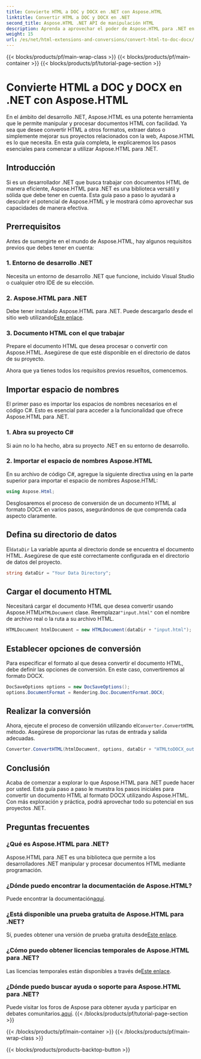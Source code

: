 ```yaml
---
title: Convierte HTML a DOC y DOCX en .NET con Aspose.HTML
linktitle: Convertir HTML a DOC y DOCX en .NET
second_title: Aspose.HTML .NET API de manipulación HTML
description: Aprenda a aprovechar el poder de Aspose.HTML para .NET en esta guía paso a paso. Convierta HTML a DOCX sin esfuerzo y mejore sus proyectos .NET. ¡Comience hoy mismo!
weight: 15
url: /es/net/html-extensions-and-conversions/convert-html-to-doc-docx/
---
```


{{< blocks/products/pf/main-wrap-class >}}
{{< blocks/products/pf/main-container >}}
{{< blocks/products/pf/tutorial-page-section >}}

# Convierte HTML a DOC y DOCX en .NET con Aspose.HTML


En el ámbito del desarrollo .NET, Aspose.HTML es una potente herramienta que le permite manipular y procesar documentos HTML con facilidad. Ya sea que desee convertir HTML a otros formatos, extraer datos o simplemente mejorar sus proyectos relacionados con la web, Aspose.HTML es lo que necesita. En esta guía completa, le explicaremos los pasos esenciales para comenzar a utilizar Aspose.HTML para .NET.

## Introducción

Si es un desarrollador .NET que busca trabajar con documentos HTML de manera eficiente, Aspose.HTML para .NET es una biblioteca versátil y sólida que debe tener en cuenta. Esta guía paso a paso lo ayudará a descubrir el potencial de Aspose.HTML y le mostrará cómo aprovechar sus capacidades de manera efectiva.

## Prerrequisitos

Antes de sumergirte en el mundo de Aspose.HTML, hay algunos requisitos previos que debes tener en cuenta:

### 1. Entorno de desarrollo .NET

Necesita un entorno de desarrollo .NET que funcione, incluido Visual Studio o cualquier otro IDE de su elección.

### 2. Aspose.HTML para .NET

 Debe tener instalado Aspose.HTML para .NET. Puede descargarlo desde el sitio web utilizando[Este enlace](https://releases.aspose.com/html/net/).

### 3. Documento HTML con el que trabajar

Prepare el documento HTML que desea procesar o convertir con Aspose.HTML. Asegúrese de que esté disponible en el directorio de datos de su proyecto.

Ahora que ya tienes todos los requisitos previos resueltos, comencemos.

## Importar espacio de nombres

El primer paso es importar los espacios de nombres necesarios en el código C#. Esto es esencial para acceder a la funcionalidad que ofrece Aspose.HTML para .NET.

### 1. Abra su proyecto C#

Si aún no lo ha hecho, abra su proyecto .NET en su entorno de desarrollo.

### 2. Importar el espacio de nombres Aspose.HTML

En su archivo de código C#, agregue la siguiente directiva using en la parte superior para importar el espacio de nombres Aspose.HTML:

```csharp
using Aspose.Html;
```

Desglosaremos el proceso de conversión de un documento HTML al formato DOCX en varios pasos, asegurándonos de que comprenda cada aspecto claramente.

## Defina su directorio de datos

 El`dataDir` La variable apunta al directorio donde se encuentra el documento HTML. Asegúrese de que esté correctamente configurada en el directorio de datos del proyecto.

```csharp
string dataDir = "Your Data Directory";
```

## Cargar el documento HTML

 Necesitará cargar el documento HTML que desea convertir usando Aspose.HTML`HTMLDocument` clase. Reemplazar`"input.html"` con el nombre de archivo real o la ruta a su archivo HTML.

```csharp
HTMLDocument htmlDocument = new HTMLDocument(dataDir + "input.html");
```

## Establecer opciones de conversión

Para especificar el formato al que desea convertir el documento HTML, debe definir las opciones de conversión. En este caso, convertiremos al formato DOCX.

```csharp
DocSaveOptions options = new DocSaveOptions();
options.DocumentFormat = Rendering.Doc.DocumentFormat.DOCX;
```

## Realizar la conversión

 Ahora, ejecute el proceso de conversión utilizando el`Converter.ConvertHTML` método. Asegúrese de proporcionar las rutas de entrada y salida adecuadas.

```csharp
Converter.ConvertHTML(htmlDocument, options, dataDir + "HTMLtoDOCX_out.docx");
```

## Conclusión

Acaba de comenzar a explorar lo que Aspose.HTML para .NET puede hacer por usted. Esta guía paso a paso le muestra los pasos iniciales para convertir un documento HTML al formato DOCX utilizando Aspose.HTML. Con más exploración y práctica, podrá aprovechar todo su potencial en sus proyectos .NET.

## Preguntas frecuentes

### ¿Qué es Aspose.HTML para .NET?
Aspose.HTML para .NET es una biblioteca que permite a los desarrolladores .NET manipular y procesar documentos HTML mediante programación.

### ¿Dónde puedo encontrar la documentación de Aspose.HTML?
 Puede encontrar la documentación[aquí](https://reference.aspose.com/html/net/).

### ¿Está disponible una prueba gratuita de Aspose.HTML para .NET?
 Sí, puedes obtener una versión de prueba gratuita desde[Este enlace](https://releases.aspose.com/).

### ¿Cómo puedo obtener licencias temporales de Aspose.HTML para .NET?
 Las licencias temporales están disponibles a través de[Este enlace](https://purchase.aspose.com/temporary-license/).

### ¿Dónde puedo buscar ayuda o soporte para Aspose.HTML para .NET?
 Puede visitar los foros de Aspose para obtener ayuda y participar en debates comunitarios.[aquí](https://forum.aspose.com/).
{{< /blocks/products/pf/tutorial-page-section >}}

{{< /blocks/products/pf/main-container >}}
{{< /blocks/products/pf/main-wrap-class >}}

{{< blocks/products/products-backtop-button >}}
